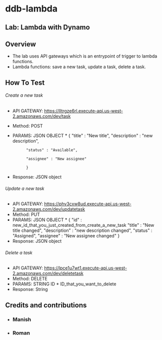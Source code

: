 # ddb-lambda
## Lab: Lambda with Dynamo

## Overview
- The lab uses API gateways which is an entrypoint of trigger to lambda functions.
- Lambda functions: save a new task, update a task, delete a task.

## How To Test
###### Create a new task
  * API GATEWAY: https://lltrgze6rl.execute-api.us-west-2.amazonaws.com/dev/task
  * Method: POST
  * PARAMS: JSON OBJECT
          * {
              "title" : "New title",
              "description" : "new description",
              
              "status" : "Available",
              
              "assignee" : "New assignee"
              
              }
              
   * Response: JSON object
   
###### Update a new task        
  * API GATEWAY: https://phv3cxw8ud.execute-api.us-west-2.amazonaws.com/dev/updatetask
  * Method: PUT
  * PARAMS: JSON OBJECT
          * {
              "id" : new_id_that_you_just_created_from_create_a_new_task
              "title" : "New title changed",
              "description" : "new description changed",
              "status" : "Assigned",
              "assignee" : "New assignee changed"
              }
   * Response: JSON object
   
###### Delete a task        
  * API GATEWAY: https://lpce1u7wt1.execute-api.us-west-2.amazonaws.com/dev/deletetask
  * Method: DELETE
  * PARAMS: STRING ID
          * ID_that_you_want_to_delete
   * Response: String 
              
## Credits and contributions
  * ### Manish
  * ### Roman


